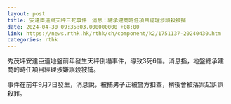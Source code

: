 ```yaml
---
layout: post
title: 安達臣道塌天秤三死事件　消息：總承建商時任項目經理涉誤殺被捕
date: 2024-04-30 09:35:03.000000000 +08:00
link: https://news.rthk.hk/rthk/ch/component/k2/1751137-20240430.htm
categories: rthk
---
```


秀茂坪安達臣道地盤前年發生天秤倒塌事件，導致3死6傷。消息指，地盤總承建商的時任項目經理涉嫌誤殺被捕。

事件在前年9月7日發生，消息說，被捕男子正被警方扣查，稍後會被落案起訴誤殺罪。　
